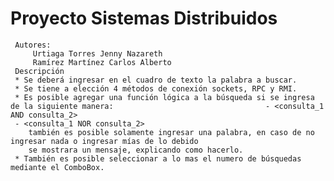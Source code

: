# Proyecto Sistemas Distribuidos      
     Autores:                                                             
         Urtiaga Torres Jenny Nazareth                                       
         Ramírez Martínez Carlos Alberto                                     
     Descripción                                                           
     * Se deberá ingresar en el cuadro de texto la palabra a buscar.      
     * Se tiene a elección 4 métodos de conexión sockets, RPC y RMI.    
     * Es posible agregar una función lógica a la búsqueda si se ingresa de la siguiente manera:                                  - <consulta_1 AND consulta_2>                                  
     - <consulta_1 NOR consulta_2>                                   
        también es posible solamente ingresar una palabra, en caso de no ingresar nada o ingresar mías de lo debido
        se mostrara un mensaje, explicando como hacerlo.                    
     * También es posible seleccionar a lo mas el numero de búsquedas mediante el ComboBox.  

